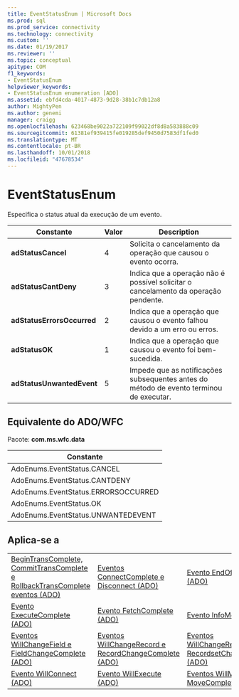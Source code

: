 ```yaml
---
title: EventStatusEnum | Microsoft Docs
ms.prod: sql
ms.prod_service: connectivity
ms.technology: connectivity
ms.custom: ''
ms.date: 01/19/2017
ms.reviewer: ''
ms.topic: conceptual
apitype: COM
f1_keywords:
- EventStatusEnum
helpviewer_keywords:
- EventStatusEnum enumeration [ADO]
ms.assetid: ebfd4cda-4017-4873-9d28-38b1c7db12a8
author: MightyPen
ms.author: genemi
manager: craigg
ms.openlocfilehash: 623468be9022a722109f99022df8d8a583888c09
ms.sourcegitcommit: 61381ef939415fe019285def9450d7583df1fed0
ms.translationtype: MT
ms.contentlocale: pt-BR
ms.lasthandoff: 10/01/2018
ms.locfileid: "47678534"
---
```

# <a name="eventstatusenum"></a>EventStatusEnum
Especifica o status atual da execução de um evento.  
  
|Constante|Valor|Description|  
|--------------|-----------|-----------------|  
|**adStatusCancel**|4|Solicita o cancelamento da operação que causou o evento ocorra.|  
|**adStatusCantDeny**|3|Indica que a operação não é possível solicitar o cancelamento da operação pendente.|  
|**adStatusErrorsOccurred**|2|Indica que a operação que causou o evento falhou devido a um erro ou erros.|  
|**adStatusOK**|1|Indica que a operação que causou o evento foi bem-sucedida.|  
|**adStatusUnwantedEvent**|5|Impede que as notificações subsequentes antes do método de evento terminou de executar.|  
  
## <a name="adowfc-equivalent"></a>Equivalente do ADO/WFC  
 Pacote: **com.ms.wfc.data**  
  
|Constante|  
|--------------|  
|AdoEnums.EventStatus.CANCEL|  
|AdoEnums.EventStatus.CANTDENY|  
|AdoEnums.EventStatus.ERRORSOCCURRED|  
|AdoEnums.EventStatus.OK|  
|AdoEnums.EventStatus.UNWANTEDEVENT|  
  
## <a name="applies-to"></a>Aplica-se a  
  
||||  
|-|-|-|  
|[BeginTransComplete, CommitTransComplete e RollbackTransComplete eventos (ADO)](../../../ado/reference/ado-api/begintranscomplete-committranscomplete-and-rollbacktranscomplete-events-ado.md)|[Eventos ConnectComplete e Disconnect (ADO)](../../../ado/reference/ado-api/connectcomplete-and-disconnect-events-ado.md)|[Evento EndOfRecordset (ADO)](../../../ado/reference/ado-api/endofrecordset-event-ado.md)|  
|[Evento ExecuteComplete (ADO)](../../../ado/reference/ado-api/executecomplete-event-ado.md)|[Evento FetchComplete (ADO)](../../../ado/reference/ado-api/fetchcomplete-event-ado.md)|[Evento InfoMessage (ADO)](../../../ado/reference/ado-api/infomessage-event-ado.md)|  
|[Eventos WillChangeField e FieldChangeComplete (ADO)](../../../ado/reference/ado-api/willchangefield-and-fieldchangecomplete-events-ado.md)|[Eventos WillChangeRecord e RecordChangeComplete (ADO)](../../../ado/reference/ado-api/willchangerecord-and-recordchangecomplete-events-ado.md)|[Eventos WillChangeRecordset e RecordsetChangeComplete (ADO)](../../../ado/reference/ado-api/willchangerecordset-and-recordsetchangecomplete-events-ado.md)|  
|[Evento WillConnect (ADO)](../../../ado/reference/ado-api/willconnect-event-ado.md)|[Evento WillExecute (ADO)](../../../ado/reference/ado-api/willexecute-event-ado.md)|[Eventos WillMove e MoveComplete (ADO)](../../../ado/reference/ado-api/willmove-and-movecomplete-events-ado.md)|
